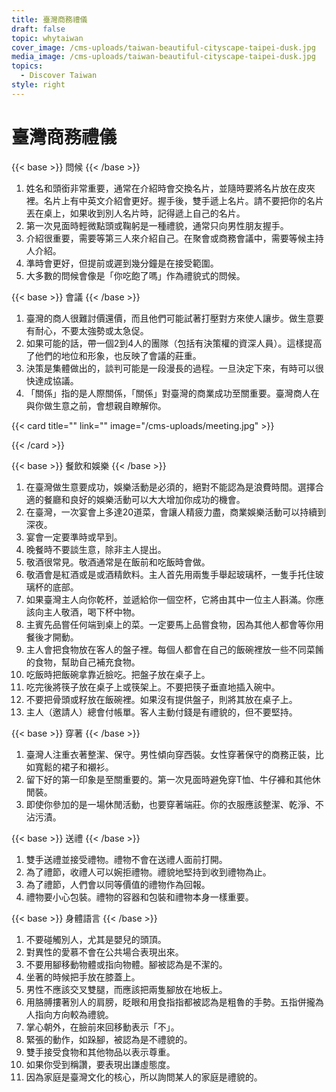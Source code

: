 ```yaml
---
title: 臺灣商務禮儀
draft: false
topic: whytaiwan
cover_image: /cms-uploads/taiwan-beautiful-cityscape-taipei-dusk.jpg
media_image: /cms-uploads/taiwan-beautiful-cityscape-taipei-dusk.jpg
topics:
  - Discover Taiwan
style: right
---
```

# 臺灣商務禮儀

{{< base >}}
問候
{{< /base >}}

1. 姓名和頭銜非常重要，通常在介紹時會交換名片，並隨時要將名片放在皮夾裡。名片上有中英文介紹會更好。握手後，雙手遞上名片。請不要把你的名片丟在桌上，如果收到別人名片時，記得遞上自己的名片。
2. 第一次見面時輕微點頭或鞠躬是一種禮貌，通常只向男性朋友握手。
3. 介紹很重要，需要等第三人來介紹自己。在聚會或商務會議中，需要等候主持人介紹。
4. 準時會更好，但提前或遲到幾分鐘是在接受範圍。
5. 大多數的問候會像是「你吃飽了嗎」作為禮貌式的問候。

{{< base >}}
會議
{{< /base >}}

1. 臺灣的商人很難討價還價，而且他們可能試著打壓對方來使人讓步。做生意要有耐心，不要太強勢或太急促。
2. 如果可能的話，帶一個2到4人的團隊（包括有決策權的資深人員）。這樣提高了他們的地位和形象，也反映了會議的莊重。
3. 決策是集體做出的，談判可能是一段漫長的過程。一旦決定下來，有時可以很快達成協議。
4. 「關係」指的是人際關係，「關係」對臺灣的商業成功至關重要。臺灣商人在與你做生意之前，會想親自瞭解你。

{{< card title="<!-- This text will never be seen -->" link="" image="/cms-uploads/meeting.jpg" >}}

{{< /card >}}

{{< base >}}
餐飲和娛樂
{{< /base >}}

1. 在臺灣做生意要成功，娛樂活動是必須的，絕對不能認為是浪費時間。選擇合適的餐廳和良好的娛樂活動可以大大增加你成功的機會。
2. 在臺灣，一次宴會上多達20道菜，會讓人精疲力盡，商業娛樂活動可以持續到深夜。
3. 宴會一定要準時或早到。
4. 晚餐時不要談生意，除非主人提出。
5. 敬酒很常見。敬酒通常是在飯前和吃飯時會做。
6. 敬酒會是紅酒或是或酒精飲料。主人首先用兩隻手舉起玻璃杯，一隻手托住玻璃杯的底部。
7. 如果臺灣主人向你乾杯，並遞給你一個空杯，它將由其中一位主人斟滿。你應該向主人敬酒，喝下杯中物。
8. 主賓先品嘗任何端到桌上的菜。一定要馬上品嘗食物，因為其他人都會等你用餐後才開動。
9. 主人會把食物放在客人的盤子裡。每個人都會在自己的飯碗裡放一些不同菜餚的食物，幫助自己補充食物。
10. 吃飯時把飯碗拿靠近臉吃。把盤子放在桌子上。
11. 吃完後將筷子放在桌子上或筷架上。不要把筷子垂直地插入碗中。
12. 不要把骨頭或籽放在飯碗裡。如果沒有提供盤子，則將其放在桌子上。
13. 主人（邀請人）總會付帳單。客人主動付錢是有禮貌的，但不要堅持。

{{< base >}}
穿著
{{< /base >}}

1. 臺灣人注重衣著整潔、保守。男性傾向穿西裝。女性穿著保守的商務正裝，比如寬鬆的裙子和襯衫。
2. 留下好的第一印象是至關重要的。第一次見面時避免穿T恤、牛仔褲和其他休閒裝。
3. 即使你參加的是一場休閒活動，也要穿著端莊。你的衣服應該整潔、乾淨、不沾污漬。

{{< base >}}
送禮
{{< /base >}}

1. 雙手送禮並接受禮物。禮物不會在送禮人面前打開。
2. 為了禮節，收禮人可以婉拒禮物。禮貌地堅持到收到禮物為止。
3. 為了禮節，人們會以同等價值的禮物作為回報。
4. 禮物要小心包裝。禮物的容器和包裝和禮物本身一樣重要。

{{< base >}}
身體語言
{{< /base >}}

1. 不要碰觸別人，尤其是嬰兒的頭頂。
2. 對異性的愛慕不會在公共場合表現出來。
3. 不要用腳移動物體或指向物體。腳被認為是不潔的。
4. 坐著的時候把手放在膝蓋上。
5. 男性不應該交叉雙腿，而應該把兩隻腳放在地板上。
6. 用胳膊摟著別人的肩膀，眨眼和用食指指都被認為是粗魯的手勢。五指併攏為人指向方向較為禮貌。
7. 掌心朝外，在臉前來回移動表示「不」。
8. 緊張的動作，如跺腳，被認為是不禮貌的。
9. 雙手接受食物和其他物品以表示尊重。
10. 如果你受到稱讚，要表現出謙虛態度。
11. 因為家庭是臺灣文化的核心，所以詢問某人的家庭是禮貌的。
